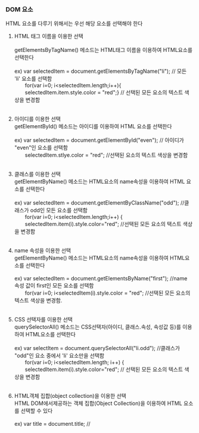 ### DOM 요소
HTML 요소를 다루기 위해서는 우선 해당 요소를 선택해야 한다
1. HTML 태그 이름을 이용한 선택<br/>  
  getElementsByTagName() 메소드는 HTML태그 이름을 이용하여 HTML요소를 선택한다  <br/><br/>
  ex) var selectedItem = document.getElementsByTagName("li");  // 모든 'li' 요소를 선택함<br/>
  for(var i=0; i<selectedItem.length;i++){  <br/>
  selectedItem.item.style.color = "red";}   // 선택된 모든 요소의 텍스트 색상을 변경함 <br/><br/>
2. 아이디를 이용한 선택  <br/>
  getElementById() 메소드는 아이디를 이용하여 HTML 요소를 선택한다  <br/><br/>
  ex) var selectedItem = document.getElementById("even"); // 아이디가 "even"인 요소를 선택함<br/>
  selectedItem.stlye.color = "red"; //선택된 요소의 텍스트 색상을 변경함  <br/><br/>
3. 클래스를 이용한 선택  <br/>
  getElementByName() 메소드는 HTML요소의 name속성을 이용하여 HTML 요소를 선택한다  <br/><br/>
  ex) var selectedItem = document.getElementByClassName("odd"); //클래스가 odd인 모든 요소를 선택함  <br/>
  for(var i=0; i<selectedItem.length;i++) {                                                <br/>
  selectedItem.item(i).style.color="red"; //선택된 모든 요소의 택스트 색상을 변경함  <br/><br/>
4. name 속성을 이용한 선택  <br/>
  getElementByName() 메소드는 HTML요소의 name속성을 이용하여 HTML요소를 선택한다  <br/><br/>
  ex) var selectedItem = document.getElementsByName("first"); //name 속성 값이 first인 모든 요소를 선택함  <br/>
  for(var i=0; i<selectedItem(i).style.color = "red"; //선택된 모든 요소의 텍스트 색상을 변경함.  <br/><br/>
5. CSS 선택자를 이용한 선택  <br/>
  querySelectorAll() 메소드는 CSS선택자(아이디, 클래스.속성, 속성값 등)를 이용하여 HTML요소를 선택한다 <br/><br/>
  ex) var selectItem = document.querySelectorAll("li.odd");  //클래스가 "odd"인 요소 중에서 'li' 요소만을 선택함  <br/>
  for(var i=0; i<selectedItem.length; i++) {  <br/>
  selectedItem.item(i).style.color="red"; // 선택된 모든 요소의 텍스트 색상을 변경함  <br/><br/>
  
6. HTML객체 집합(object collection)을 이용한 선택  <br/>
  HTML DOM에서제공하는 객체 집합(Object Collection)을 이용하여 HTML 요소를 선택할 수 있다 <br/><br/>
  ex) var title = document.title; // <title> 요소를 선택함  <br/>
  document.write(title);  <br/><br/>
  ---
 ### DOM 요소의 내용변경
  ---
  HTML DOM을 이용하면 HTML 요소의 내용(content)이나 속성값 등을 손쉽게 변경할 수 있다 <br/><br/>
  ex) var str = document.getElementById("text");<br/>
        str.innerHTML = "이 문장으로 바뀌었습니다!";<br/><br/>
  
  ### DOM 요소의 스타일 변경
  ---
  HTML DOM을 이용하면 HTML 요소의 스타일도 변경가능하다 <br/><br/>
    ex) var str = document.getElementById("text");   <br/>
          function changRedColor() { str.style.color = "red";}  
          function changeBlackColor() { str.style.color="black";} <br/><br/>

